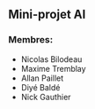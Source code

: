 ## Mini-projet AI 
### Membres:

- Nicolas Bilodeau
- Maxime Tremblay
- Allan Paillet
- Diyé Baldé
- Nick Gauthier